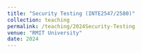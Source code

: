 ```yaml
---
title: "Security Testing (INTE2547/2580)"
collection: teaching
permalink: /teaching/2024Security-Testing
venue: "RMIT University"
date: 2024
---
```

